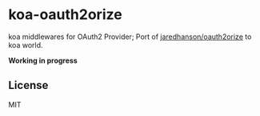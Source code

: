 # koa-oauth2orize

koa middlewares for OAuth2 Provider; Port of [jaredhanson/oauth2orize](https://github.com/jaredhanson/oauth2orize) to koa world.


**Working in progress**

## License

MIT
